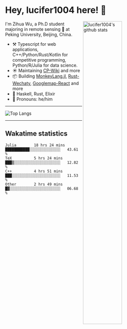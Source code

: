 # Hey, lucifer1004 here! :wave:

<img width="50%" align="right" alt="lucifer1004's github stats" src="https://github-readme-stats.vercel.app/api?username=lucifer1004&show_icons=true">

I'm Zihua Wu, a Ph.D student majoring in remote sensing :satellite: at Peking University, Beijing, China.

- :hammer_and_pick: Typescript for web applications, C++/Python/Rust/Kotlin for competitive programming, Python/R/Julia for data science.
- :sunny: Maintaining [CP-Wiki](https://cp-wiki.vercel.app) and more 
- :package: Building [MonkeyLang.jl](https://github.com/lucifer1004/MonkeyLang.jl), [Rust-Wechaty](https://github.com/wechaty/rust-wechaty), [Googlemap-React](https://github.com/googlemap-react/googlemap-react) and more
- :seedling: Haskell, Rust, Elixir
- :man: Pronouns: he/him

---

![Top Langs](https://github-readme-stats.vercel.app/api/top-langs/?username=lucifer1004&layout=compact)

---

## Wakatime statistics

<!--START_SECTION:waka-->

```text
Julia        18 hrs 24 mins  ███████████░░░░░░░░░░░░░░   43.61 %
TeX          5 hrs 24 mins   ███▒░░░░░░░░░░░░░░░░░░░░░   12.82 %
C++          4 hrs 51 mins   ███░░░░░░░░░░░░░░░░░░░░░░   11.53 %
Other        2 hrs 49 mins   █▓░░░░░░░░░░░░░░░░░░░░░░░   06.68 %
```

<!--END_SECTION:waka-->
